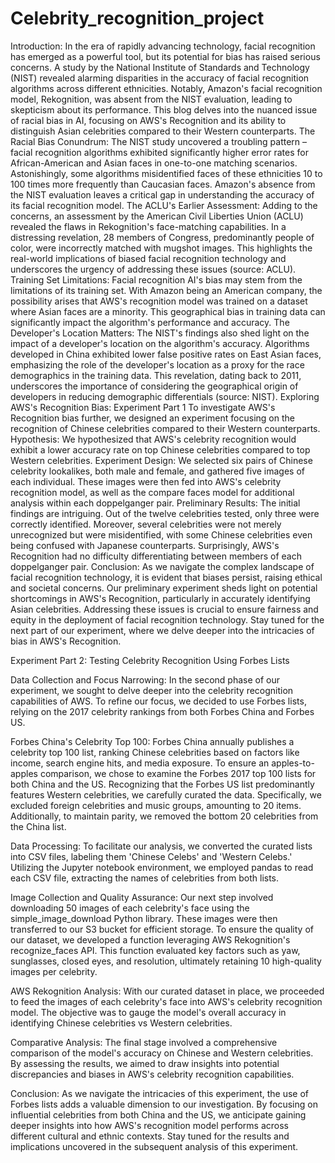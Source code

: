 # Celebrity_recognition_project
Introduction:
In the era of rapidly advancing technology, facial recognition has emerged as a powerful tool, but its potential for bias has raised serious concerns. A study by the National Institute of Standards and Technology (NIST) revealed alarming disparities in the accuracy of facial recognition algorithms across different ethnicities. Notably, Amazon's facial recognition model, Rekognition, was absent from the NIST evaluation, leading to skepticism about its performance. This blog delves into the nuanced issue of racial bias in AI, focusing on AWS's Recognition and its ability to distinguish Asian celebrities compared to their Western counterparts.
The Racial Bias Conundrum:
The NIST study uncovered a troubling pattern – facial recognition algorithms exhibited significantly higher error rates for African-American and Asian faces in one-to-one matching scenarios. Astonishingly, some algorithms misidentified faces of these ethnicities 10 to 100 times more frequently than Caucasian faces. Amazon's absence from the NIST evaluation leaves a critical gap in understanding the accuracy of its facial recognition model.
The ACLU's Earlier Assessment:
Adding to the concerns, an assessment by the American Civil Liberties Union (ACLU) revealed the flaws in Rekognition's face-matching capabilities. In a distressing revelation, 28 members of Congress, predominantly people of color, were incorrectly matched with mugshot images. This highlights the real-world implications of biased facial recognition technology and underscores the urgency of addressing these issues (source: ACLU).
Training Set Limitations:
Facial recognition AI's bias may stem from the limitations of its training set. With Amazon being an American company, the possibility arises that AWS's recognition model was trained on a dataset where Asian faces are a minority. This geographical bias in training data can significantly impact the algorithm's performance and accuracy.
The Developer's Location Matters:
The NIST's findings also shed light on the impact of a developer's location on the algorithm's accuracy. Algorithms developed in China exhibited lower false positive rates on East Asian faces, emphasizing the role of the developer's location as a proxy for the race demographics in the training data. This revelation, dating back to 2011, underscores the importance of considering the geographical origin of developers in reducing demographic differentials (source: NIST).
Exploring AWS's Recognition Bias: Experiment Part 1
To investigate AWS's Recognition bias further, we designed an experiment focusing on the recognition of Chinese celebrities compared to their Western counterparts.
Hypothesis:
We hypothesized that AWS's celebrity recognition would exhibit a lower accuracy rate on top Chinese celebrities compared to top Western celebrities.
Experiment Design:
We selected six pairs of Chinese celebrity lookalikes, both male and female, and gathered five images of each individual. These images were then fed into AWS's celebrity recognition model, as well as the compare faces model for additional analysis within each doppelganger pair.
Preliminary Results:
The initial findings are intriguing. Out of the twelve celebrities tested, only three were correctly identified. Moreover, several celebrities were not merely unrecognized but were misidentified, with some Chinese celebrities even being confused with Japanese counterparts. Surprisingly, AWS's Recognition had no difficulty differentiating between members of each doppelganger pair.
Conclusion:
As we navigate the complex landscape of facial recognition technology, it is evident that biases persist, raising ethical and societal concerns. Our preliminary experiment sheds light on potential shortcomings in AWS's Recognition, particularly in accurately identifying Asian celebrities. Addressing these issues is crucial to ensure fairness and equity in the deployment of facial recognition technology. Stay tuned for the next part of our experiment, where we delve deeper into the intricacies of bias in AWS's Recognition.

Experiment Part 2: Testing Celebrity Recognition Using Forbes Lists

Data Collection and Focus Narrowing:
In the second phase of our experiment, we sought to delve deeper into the celebrity recognition capabilities of AWS. To refine our focus, we decided to use Forbes lists, relying on the 2017 celebrity rankings from both Forbes China and Forbes US.

Forbes China's Celebrity Top 100:
Forbes China annually publishes a celebrity top 100 list, ranking Chinese celebrities based on factors like income, search engine hits, and media exposure. To ensure an apples-to-apples comparison, we chose to examine the Forbes 2017 top 100 lists for both China and the US. Recognizing that the Forbes US list predominantly features Western celebrities, we carefully curated the data. Specifically, we excluded foreign celebrities and music groups, amounting to 20 items. Additionally, to maintain parity, we removed the bottom 20 celebrities from the China list.

Data Processing:
To facilitate our analysis, we converted the curated lists into CSV files, labeling them 'Chinese Celebs' and 'Western Celebs.' Utilizing the Jupyter notebook environment, we employed pandas to read each CSV file, extracting the names of celebrities from both lists.

Image Collection and Quality Assurance:
Our next step involved downloading 50 images of each celebrity's face using the simple_image_download Python library. These images were then transferred to our S3 bucket for efficient storage. To ensure the quality of our dataset, we developed a function leveraging AWS Rekognition's recognize_faces API. This function evaluated key factors such as yaw, sunglasses, closed eyes, and resolution, ultimately retaining 10 high-quality images per celebrity.

AWS Rekognition Analysis:
With our curated dataset in place, we proceeded to feed the images of each celebrity's face into AWS's celebrity recognition model. The objective was to gauge the model's overall accuracy in identifying Chinese celebrities vs Western celebrities.

Comparative Analysis:
The final stage involved a comprehensive comparison of the model's accuracy on Chinese and Western celebrities. By assessing the results, we aimed to draw insights into potential discrepancies and biases in AWS's celebrity recognition capabilities.

Conclusion:
As we navigate the intricacies of this experiment, the use of Forbes lists adds a valuable dimension to our investigation. By focusing on influential celebrities from both China and the US, we anticipate gaining deeper insights into how AWS's recognition model performs across different cultural and ethnic contexts. Stay tuned for the results and implications uncovered in the subsequent analysis of this experiment.




